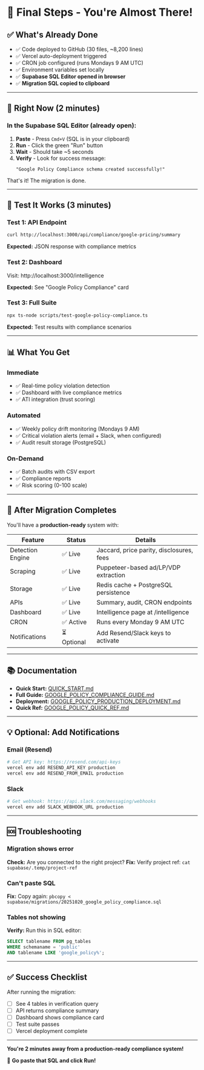 # 🎯 Final Steps - You're Almost There!

## ✅ What's Already Done

- ✅ Code deployed to GitHub (30 files, ~8,200 lines)
- ✅ Vercel auto-deployment triggered
- ✅ CRON job configured (runs Mondays 9 AM UTC)
- ✅ Environment variables set locally
- ✅ **Supabase SQL Editor opened in browser**
- ✅ **Migration SQL copied to clipboard**

---

## 🚀 Right Now (2 minutes)

### In the Supabase SQL Editor (already open):

1. **Paste** - Press `Cmd+V` (SQL is in your clipboard)
2. **Run** - Click the green "Run" button
3. **Wait** - Should take ~5 seconds
4. **Verify** - Look for success message:
   ```
   "Google Policy Compliance schema created successfully!"
   ```

That's it! The migration is done.

---

## 🧪 Test It Works (3 minutes)

### Test 1: API Endpoint
```bash
curl http://localhost:3000/api/compliance/google-pricing/summary
```

**Expected:** JSON response with compliance metrics

### Test 2: Dashboard
Visit: http://localhost:3000/intelligence

**Expected:** See "Google Policy Compliance" card

### Test 3: Full Suite
```bash
npx ts-node scripts/test-google-policy-compliance.ts
```

**Expected:** Test results with compliance scenarios

---

## 📊 What You Get

### Immediate
- ✅ Real-time policy violation detection
- ✅ Dashboard with live compliance metrics
- ✅ ATI integration (trust scoring)

### Automated
- ✅ Weekly policy drift monitoring (Mondays 9 AM)
- ✅ Critical violation alerts (email + Slack, when configured)
- ✅ Audit result storage (PostgreSQL)

### On-Demand
- ✅ Batch audits with CSV export
- ✅ Compliance reports
- ✅ Risk scoring (0-100 scale)

---

## 🎉 After Migration Completes

You'll have a **production-ready** system with:

| Feature | Status | Details |
|---------|--------|---------|
| Detection Engine | ✅ Live | Jaccard, price parity, disclosures, fees |
| Scraping | ✅ Live | Puppeteer-based ad/LP/VDP extraction |
| Storage | ✅ Live | Redis cache + PostgreSQL persistence |
| APIs | ✅ Live | Summary, audit, CRON endpoints |
| Dashboard | ✅ Live | Intelligence page at /intelligence |
| CRON | ✅ Active | Runs every Monday 9 AM UTC |
| Notifications | ⏳ Optional | Add Resend/Slack keys to activate |

---

## 📚 Documentation

- **Quick Start:** [QUICK_START.md](QUICK_START.md)
- **Full Guide:** [GOOGLE_POLICY_COMPLIANCE_GUIDE.md](GOOGLE_POLICY_COMPLIANCE_GUIDE.md)
- **Deployment:** [GOOGLE_POLICY_PRODUCTION_DEPLOYMENT.md](GOOGLE_POLICY_PRODUCTION_DEPLOYMENT.md)
- **Quick Ref:** [GOOGLE_POLICY_QUICK_REF.md](GOOGLE_POLICY_QUICK_REF.md)

---

## 💡 Optional: Add Notifications

### Email (Resend)
```bash
# Get API key: https://resend.com/api-keys
vercel env add RESEND_API_KEY production
vercel env add RESEND_FROM_EMAIL production
```

### Slack
```bash
# Get webhook: https://api.slack.com/messaging/webhooks  
vercel env add SLACK_WEBHOOK_URL production
```

---

## 🆘 Troubleshooting

### Migration shows error
**Check:** Are you connected to the right project?
**Fix:** Verify project ref: `cat supabase/.temp/project-ref`

### Can't paste SQL
**Fix:** Copy again: `pbcopy < supabase/migrations/20251020_google_policy_compliance.sql`

### Tables not showing
**Verify:** Run this in SQL editor:
```sql
SELECT tablename FROM pg_tables 
WHERE schemaname = 'public' 
AND tablename LIKE 'google_policy%';
```

---

## ✅ Success Checklist

After running the migration:

- [ ] See 4 tables in verification query
- [ ] API returns compliance summary
- [ ] Dashboard shows compliance card
- [ ] Test suite passes
- [ ] Vercel deployment complete

---

**You're 2 minutes away from a production-ready compliance system!**

🚀 **Go paste that SQL and click Run!**
